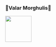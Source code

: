### 🚴Valar Morghulis🚴

<a href="https://www.credly.com/badges/2fb6c721-9ca0-43b8-8543-0b886bc220a2/public_url"><img width="84" height="84"  src="https://images.credly.com/images/8b8ed108-e77d-4396-ac59-2504583b9d54/cka_from_cncfsite__281_29.png"></a>

<!--
**jianxiaoguo/jianxiaoguo** is a ✨ _special_ ✨ repository because its `README.md` (this file) appears on your GitHub profile.

Here are some ideas to get you started:

- 🔭 I’m currently working on ...
- 🌱 I’m currently learning ...
- 👯 I’m looking to collaborate on ...
- 🤔 I’m looking for help with ...
- 💬 Ask me about ...
- 📫 How to reach me: ...
- 😄 Pronouns: ...
- ⚡ Fun fact: ...
-->
